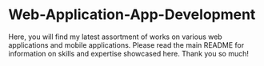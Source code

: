 # Web-Application-App-Development
Here, you will find my latest assortment of works on various web applications and mobile applications. Please read the main README for information on skills and expertise showcased here. Thank you so much!
